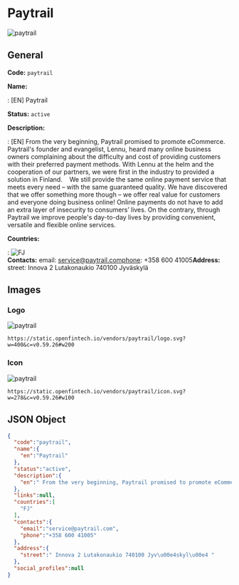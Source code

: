 
# Paytrail 
![paytrail](https://static.openfintech.io/vendors/paytrail/logo.svg?w=400&c=v0.59.26#w200)  

## General 
 
**Code:** `paytrail` 
 
**Name:** 
 
:	[EN] Paytrail 
 
**Status:** `active` 
 
**Description:** 
 
: [EN]  From the very beginning, Paytrail promised to promote eCommerce. Paytrail's founder and evangelist, Lennu, heard many online business owners complaining about the difficulty and cost of providing customers with their preferred payment methods. With Lennu at the helm and the cooperation of our partners, we were first in the industry to provided a solution in Finland.    We still provide the same online payment service that meets every need – with the same guaranteed quality. We have discovered that we offer something more though – we offer real value for customers and everyone doing business online! Online payments do not have to add an extra layer of insecurity to consumers’ lives. On the contrary, through Paytrail we improve people's day-to-day lives by providing convenient, versatile and flexible online services.   
 
 
**Countries:** 
 
:	![FJ](https://cdnjs.cloudflare.com/ajax/libs/flag-icon-css/3.3.0/flags/4x3/fj.svg#w24)  
**Contacts:** 
email: service@paytrail.comphone: +358 600 41005**Address:** 
street:  Innova 2 Lutakonaukio 740100 Jyväskylä  

## Images 

### Logo 
 
![paytrail](https://static.openfintech.io/vendors/paytrail/logo.svg?w=400&c=v0.59.26#w200)  

```
https://static.openfintech.io/vendors/paytrail/logo.svg?w=400&c=v0.59.26#w200
```  

### Icon 
 
![paytrail](https://static.openfintech.io/vendors/paytrail/icon.svg?w=278&c=v0.59.26#w100)  

```
https://static.openfintech.io/vendors/paytrail/icon.svg?w=278&c=v0.59.26#w100
```  

## JSON Object 

```json
{
  "code":"paytrail",
  "name":{
    "en":"Paytrail"
  },
  "status":"active",
  "description":{
    "en":" From the very beginning, Paytrail promised to promote eCommerce. Paytrail's founder and evangelist, Lennu, heard many online business owners complaining about the difficulty and cost of providing customers with their preferred payment methods. With Lennu at the helm and the cooperation of our partners, we were first in the industry to provided a solution in Finland.\u00a0 \u00a0 We still provide the same online payment service that meets every need \u2013 with the same guaranteed quality. We have discovered that we offer something more though \u2013 we offer real value for customers and everyone doing business online! Online payments do not have to add an extra layer of insecurity to consumers\u2019 lives. On the contrary, through Paytrail we improve people's day-to-day lives by providing convenient, versatile and flexible online services.\u00a0 "
  },
  "links":null,
  "countries":[
    "FJ"
  ],
  "contacts":{
    "email":"service@paytrail.com",
    "phone":"+358 600 41005"
  },
  "address":{
    "street":" Innova 2 Lutakonaukio 740100 Jyv\u00e4skyl\u00e4 "
  },
  "social_profiles":null
}
```  
